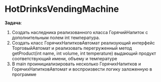 # HotDrinksVendingMachine

**Задача**:
1.	Создать наследника реализованного класса ГорячийНапиток с дополнительным полем int температура.
2.	Создать класс ГорячихНапитковАвтомат реализующий интерфейс ТорговыйАвтомат и реализовать перегруженный метод getProduct(int name, int volume, int temperature) выдающий продукт соответствующий имени, объему и температуре
3.	В main проинициализировать несколько ГорячихНапитков и ГорячихНапитковАвтомат и воспроизвести логику заложенную в программе
